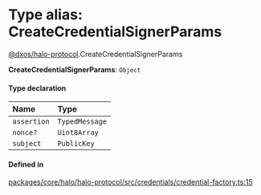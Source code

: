 # Type alias: CreateCredentialSignerParams

[@dxos/halo-protocol](../modules/dxos_halo_protocol.md).CreateCredentialSignerParams

 **CreateCredentialSignerParams**: `Object`

#### Type declaration

| Name | Type |
| :------ | :------ |
| `assertion` | `TypedMessage` |
| `nonce?` | `Uint8Array` |
| `subject` | `PublicKey` |

#### Defined in

[packages/core/halo/halo-protocol/src/credentials/credential-factory.ts:15](https://github.com/dxos/dxos/blob/main/packages/core/halo/halo-protocol/src/credentials/credential-factory.ts#L15)
